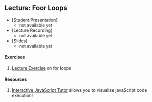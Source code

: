 ## Lecture: Foor Loops

- [Student Presentation]
  - not available yet
- [Lecture Recording]
  - not available yet
- [Slides]
  - not available yet

#### Exercises
1. [Lecture Exercise](https://gist.github.com/anaclair/2795ee01ca56ff77ca3fbbe67a1471f1) on for loops

#### Resources
1. [Interactive JavaScript Tutor](http://pythontutor.com/javascript.html) allows you to visualize javaScript code execution!
